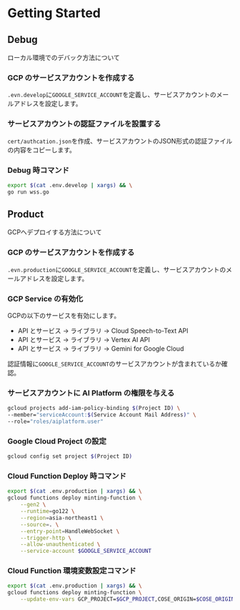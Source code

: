 # Getting Started

## Debug
ローカル環境でのデバック方法について

### GCP のサービスアカウントを作成する

`.evn.develop`に`GOOGLE_SERVICE_ACCOUNT`を定義し、サービスアカウントのメールアドレスを設定します。

### サービスアカウントの認証ファイルを設置する

`cert/authcation.json`を作成、サービスアカウントのJSON形式の認証ファイルの内容をコピーします。

### Debug 時コマンド
```bash
export $(cat .env.develop | xargs) && \
go run wss.go
```

## Product
GCPへデプロイする方法について

### GCP のサービスアカウントを作成する

`.evn.production`に`GOOGLE_SERVICE_ACCOUNT`を定義し、サービスアカウントのメールアドレスを設定します。

### GCP Service の有効化

GCPの以下のサービスを有効にします。

- API とサービス -> ライブラリ -> Cloud Speech-to-Text API
- API とサービス -> ライブラリ -> Vertex AI API
- API とサービス -> ライブラリ -> Gemini for Google Cloud

認証情報に`GOOGLE_SERVICE_ACCOUNT`のサービスアカウントが含まれているか確認。

### サービスアカウントに AI Platform の権限を与える

```bash
gcloud projects add-iam-policy-binding $(Project ID) \
--member="serviceAccount:$(Service Account Mail Address)" \
--role="roles/aiplatform.user"
```

### Google Cloud Project の設定
```bash
gcloud config set project $(Project ID)
```

### Cloud Function Deploy 時コマンド
```bash
export $(cat .env.production | xargs) && \
gcloud functions deploy minting-function \
    --gen2 \
    --runtime=go122 \
    --region=asia-northeast1 \
    --source=. \
    --entry-point=HandleWebSocket \
    --trigger-http \
    --allow-unauthenticated \
    --service-account $GOOGLE_SERVICE_ACCOUNT
```

### Cloud Function 環境変数設定コマンド
```bash
export $(cat .env.production | xargs) && \
gcloud functions deploy minting-function \
    --update-env-vars GCP_PROJECT=$GCP_PROJECT,COSE_ORIGIN=$COSE_ORIGIN
```

